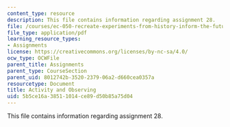 ```yaml
---
content_type: resource
description: This file contains information regarding assignment 28.
file: /courses/ec-050-recreate-experiments-from-history-inform-the-future-from-the-past-galileo-january-iap-2010/5b5ce16a38511014ce89d50b85a75d04_MITEC_050IAP10_assn28.pdf
file_type: application/pdf
learning_resource_types:
- Assignments
license: https://creativecommons.org/licenses/by-nc-sa/4.0/
ocw_type: OCWFile
parent_title: Assignments
parent_type: CourseSection
parent_uid: 8012742b-3520-2379-06a2-d660cea0357a
resourcetype: Document
title: Activity and Observing
uid: 5b5ce16a-3851-1014-ce89-d50b85a75d04
---
```

This file contains information regarding assignment 28.